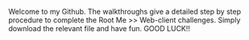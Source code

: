 Welcome to my Github.
The walkthroughs give a detailed step by step procedure to complete the Root Me >> Web-client challenges.
Simply download the relevant file and have fun.
GOOD LUCK!!
